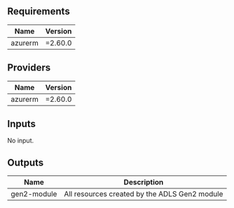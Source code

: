 <!-- BEGINNING OF PRE-COMMIT-TERRAFORM DOCS HOOK -->
## Requirements

| Name | Version |
|------|---------|
| azurerm | =2.60.0 |

## Providers

| Name | Version |
|------|---------|
| azurerm | =2.60.0 |

## Inputs

No input.

## Outputs

| Name | Description |
|------|-------------|
| gen2-module | All resources created by the ADLS Gen2 module |

<!-- END OF PRE-COMMIT-TERRAFORM DOCS HOOK -->
